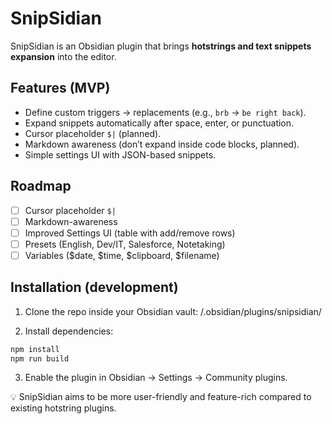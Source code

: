 # SnipSidian

SnipSidian is an Obsidian plugin that brings **hotstrings and text snippets expansion** into the editor.

## Features (MVP)
- Define custom triggers → replacements (e.g., `brb` → `be right back`).
- Expand snippets automatically after space, enter, or punctuation.
- Cursor placeholder `$|` (planned).
- Markdown awareness (don’t expand inside code blocks, planned).
- Simple settings UI with JSON-based snippets.

## Roadmap
- [ ] Cursor placeholder `$|`
- [ ] Markdown-awareness
- [ ] Improved Settings UI (table with add/remove rows)
- [ ] Presets (English, Dev/IT, Salesforce, Notetaking)
- [ ] Variables ($date, $time, $clipboard, $filename)

## Installation (development)
1. Clone the repo inside your Obsidian vault:
<Vault>/.obsidian/plugins/snipsidian/

2. Install dependencies:
```bash
npm install
npm run build
```
3. Enable the plugin in Obsidian → Settings → Community plugins.


💡 SnipSidian aims to be more user-friendly and feature-rich compared to existing hotstring plugins.
